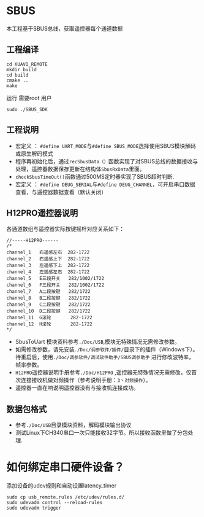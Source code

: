 # SBUS

本工程基于SBUS总线，获取遥控器每个通道数据



## 工程编译

```shell
cd KUAVO_REMOTE
mkdir build
cd build
cmake ..
make
```

运行 需要root 用户

```shell
sudo ./SBUS_SDK
```

## 工程说明  
* 宏定义 ： `#define UART_MODE`与`#define SBUS_MODE`选择使用SBUS模块解码或原生解码模式
* 程序再初始化后，通过`recSbusData（）`函数实现了对SBUS总线的数据接收与处理，遥控器数据保存更新在结构体`SbusRxData`里面。  
* `checkSbusTimeOut()`函数通过500MS定时器实现了SBUS超时判断.  
* 宏定义 ： `#define DEUG_SERIAL`与`#define DEUG_CHANNEL`，可开启串口数据查看，与遥控器数据查看（默认关闭）

## H12PRO遥控器说明    
各通道数组与遥控器实际按键摇杆对应关系如下：
```
//-----H12PRO------
/*
channel_1	右遥感左右  282-1722
channel_2	右遥感上下  282-1722
channel_3	左遥感下上  282-1722
channel_4	左遥感左右  282-1722
channel_5	E三段开关   282/1002/1722
channel_6	F三段开关   282/1002/1722
channel_7	A二段按键   282/1722
channel_8	B二段按键   282/1722
channel_9	C二段按键   282/1722
channel_10	D二段按键   282/1722
channel_11	G滚轮       282-1722
channel_12	H滚轮       282-1722
*/
```  
* SbusToUart 模块资料参考`./Doc/USB`,模块无特殊情况无需修改参数。  
* 如需修改参数，请先安装`./Doc/调参软件/插件/`目录下的插件（Windows下）。待重启后，使用`./Doc/调参软件/调试软件助手/SBUS调参助手` 进行修改波特率，帧率参数。   
* `H12PRO`遥控器说明手册参考`./Doc/H12PRO` ,遥控器无特殊情况无需修改，仅首次连接接收机做对频操作（参考说明手册：`3丶对频操作`）。  
* 遥控器一直在响说明遥控器没有与接收机连接成功。
## 数据包格式  
* 参考`./Doc/USB`目录模块资料，解码模块输出协议  
* 测试Linux下CH340串口一次只能接收32字节。所以接收函数里做了分包处理. 
# 如何绑定串口硬件设备？
添加设备的udev规则和自动设置latency_timer

```
sudo cp usb_remote.rules /etc/udev/rules.d/
sudo udevadm control --reload-rules
sudo udevadm trigger
```